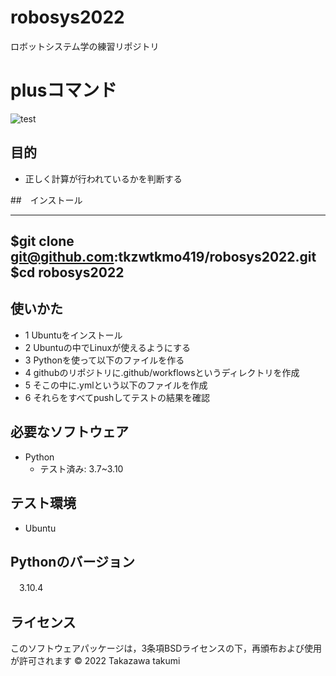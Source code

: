 # robosys2022
ロボットシステム学の練習リポジトリ

# plusコマンド
![test](https://github.com/tkzwtkmo419/robosys2022/actions/workflows/test.yml/badge.svg)

## 目的
* 正しく計算が行われているかを判断する

##　インストール

---
$git clone git@github.com:tkzwtkmo419/robosys2022.git
$cd robosys2022
---

## 使いかた
* 1 Ubuntuをインストール
* 2 Ubuntuの中でLinuxが使えるようにする
* 3 Pythonを使って以下のファイルを作る
* 4 githubのリポジトリに.github/workflowsというディレクトリを作成
* 5 そこの中に.ymlという以下のファイルを作成
* 6 それらをすべてpushしてテストの結果を確認

## 必要なソフトウェア
* Python
  * テスト済み: 3.7~3.10

## テスト環境
* Ubuntu

## Pythonのバージョン
　3.10.4

## ライセンス

 このソフトウェアパッケージは，3条項BSDライセンスの下，再頒布および使用が許可されます
© 2022 Takazawa takumi

